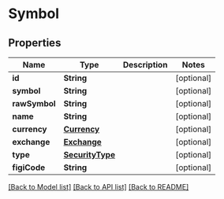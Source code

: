 # Symbol

## Properties
Name | Type | Description | Notes
------------ | ------------- | ------------- | -------------
**id** | **String** |  | [optional] 
**symbol** | **String** |  | [optional] 
**rawSymbol** | **String** |  | [optional] 
**name** | **String** |  | [optional] 
**currency** | [**Currency**](Currency.md) |  | [optional] 
**exchange** | [**Exchange**](Exchange.md) |  | [optional] 
**type** | [**SecurityType**](SecurityType.md) |  | [optional] 
**figiCode** | **String** |  | [optional] 

[[Back to Model list]](../README.md#models) [[Back to API list]](../README.md#api-endpoints) [[Back to README]](../README.md)


